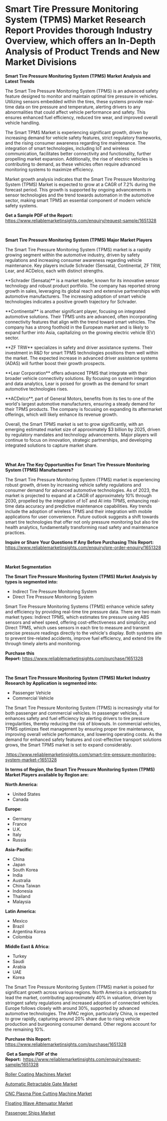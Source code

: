 <p><h1>Smart Tire Pressure Monitoring System (TPMS) Market Research Report Provides thorough Industry Overview, which offers an In-Depth Analysis of Product Trends and New Market Divisions</h1></p><p><strong>Smart Tire Pressure Monitoring System (TPMS) Market Analysis and Latest Trends</strong></p>
<p><p>The Smart Tire Pressure Monitoring System (TPMS) is an advanced safety feature designed to monitor and maintain optimal tire pressure in vehicles. Utilizing sensors embedded within the tires, these systems provide real-time data on tire pressure and temperature, alerting drivers to any abnormalities that could affect vehicle performance and safety. This ensures enhanced fuel efficiency, reduced tire wear, and improved overall vehicle handling.</p><p>The Smart TPMS Market is experiencing significant growth, driven by increasing demand for vehicle safety features, strict regulatory frameworks, and the rising consumer awareness regarding tire maintenance. The integration of smart technologies, including IoT and wireless communication, facilitates better connectivity and functionality, further propelling market expansion. Additionally, the rise of electric vehicles is contributing to demand, as these vehicles often require advanced monitoring systems to maximize efficiency.</p><p>Market growth analysis indicates that the Smart Tire Pressure Monitoring System (TPMS) Market is expected to grow at a CAGR of 7.2% during the forecast period. This growth is supported by ongoing advancements in sensor technologies and the trend towards automation in the automotive sector, making smart TPMS an essential component of modern vehicle safety systems.</p></p>
<p><strong>Get a Sample PDF of the Report:&nbsp;</strong> <a href="https://www.reliablemarketinsights.com/enquiry/request-sample/1651328?utm_campaign=3277&utm_medium=2&utm_source=Github&utm_content=ia&utm_term=23032025&utm_id=smart-tire-pressure-monitoring-system-tpms">https://www.reliablemarketinsights.com/enquiry/request-sample/1651328</a></p>
<p>&nbsp;</p>
<p><strong>Smart Tire Pressure Monitoring System (TPMS) Major Market Players</strong></p>
<p><p>The Smart Tire Pressure Monitoring System (TPMS) market is a rapidly growing segment within the automotive industry, driven by safety regulations and increasing consumer awareness regarding vehicle maintenance. Key players include Schrader (Sensata), Continental, ZF TRW, Lear, and ACDelco, each with distinct strengths.</p><p>**Schrader (Sensata)** is a market leader, known for its innovative sensor technology and robust product portfolio. The company has reported strong growth in sales, leveraging its global reach and extensive partnerships with automotive manufacturers. The increasing adoption of smart vehicle technologies indicates a positive growth trajectory for Schrader.</p><p>**Continental** is another significant player, focusing on integrated automotive solutions. Their TPMS units are advanced, often incorporating connectivity features that align with the trend toward smart vehicles. The company has a strong foothold in the European market and is likely to expand further into Asia, capitalizing on the growing electric vehicle (EV) sector.</p><p>**ZF TRW** specializes in safety and driver assistance systems. Their investment in R&D for smart TPMS technologies positions them well within the market. The expected increase in advanced driver assistance systems (ADAS) will further boost their growth prospects.</p><p>**Lear Corporation** offers advanced TPMS that integrate with their broader vehicle connectivity solutions. By focusing on system integration and data analytics, Lear is poised for growth as the demand for smart automotive technologies rises.</p><p>**ACDelco**, part of General Motors, benefits from its ties to one of the world's largest automotive manufacturers, ensuring a steady demand for their TPMS products. The company is focusing on expanding its aftermarket offerings, which will likely enhance its revenue growth.</p><p>Overall, the Smart TPMS market is set to grow significantly, with an emerging estimated market size of approximately $3 billion by 2025, driven by regulatory mandates and technology advancements. Major players will continue to focus on innovation, strategic partnerships, and developing integrated solutions to capture market share.</p></p>
<p>&nbsp;</p>
<p><strong>What Are The Key Opportunities For Smart Tire Pressure Monitoring System (TPMS) Manufacturers?</strong></p>
<p><p>The Smart Tire Pressure Monitoring System (TPMS) market is experiencing robust growth, driven by increasing vehicle safety regulations and consumer demand for advanced automotive technologies. As of 2023, the market is projected to expand at a CAGR of approximately 10% through 2030, propelled by the integration of IoT and AI into TPMS, enhancing real-time data accuracy and predictive maintenance capabilities. Key trends include the adoption of wireless TPMS and their integration with mobile applications for user convenience. Future outlook suggests a shift towards smart tire technologies that offer not only pressure monitoring but also tire health analytics, fundamentally transforming road safety and maintenance practices.</p></p>
<p><strong>Inquire or Share Your Questions If Any Before Purchasing This Report:</strong> <a href="https://www.reliablemarketinsights.com/enquiry/pre-order-enquiry/1651328?utm_campaign=3277&utm_medium=2&utm_source=Github&utm_content=ia&utm_term=23032025&utm_id=smart-tire-pressure-monitoring-system-tpms">https://www.reliablemarketinsights.com/enquiry/pre-order-enquiry/1651328</a></p>
<p>&nbsp;</p>
<p><strong>Market Segmentation</strong></p>
<p><strong>The Smart Tire Pressure Monitoring System (TPMS) Market Analysis by types is segmented into:</strong></p>
<p><ul><li>Indirect Tire Pressure Monitoring System</li><li>Direct Tire Pressure Monitoring System</li></ul></p>
<p><p>Smart Tire Pressure Monitoring Systems (TPMS) enhance vehicle safety and efficiency by providing real-time tire pressure data. There are two main market types: Indirect TPMS, which estimates tire pressure using ABS sensors and wheel speed, offering cost-effectiveness and simplicity; and Direct TPMS, which uses sensors in each tire to measure and transmit precise pressure readings directly to the vehicle's display. Both systems aim to prevent tire-related accidents, improve fuel efficiency, and extend tire life through timely alerts and monitoring.</p></p>
<p><strong>Purchase this Report:&nbsp;</strong><a href="https://www.reliablemarketinsights.com/purchase/1651328?utm_campaign=3277&utm_medium=2&utm_source=Github&utm_content=ia&utm_term=23032025&utm_id=smart-tire-pressure-monitoring-system-tpms">https://www.reliablemarketinsights.com/purchase/1651328</a></p>
<p>&nbsp;</p>
<p><strong>The Smart Tire Pressure Monitoring System (TPMS) Market Industry Research by Application is segmented into:</strong></p>
<p><ul><li>Passenger Vehicle</li><li>Commercial Vehicle</li></ul></p>
<p><p>The Smart Tire Pressure Monitoring System (TPMS) is increasingly vital for both passenger and commercial vehicles. In passenger vehicles, it enhances safety and fuel efficiency by alerting drivers to tire pressure irregularities, thereby reducing the risk of blowouts. In commercial vehicles, TPMS optimizes fleet management by ensuring proper tire maintenance, improving overall vehicle performance, and lowering operating costs. As the demand for enhanced safety features and cost-effective transport solutions grows, the Smart TPMS market is set to expand considerably.</p></p>
<p><a href="https://www.reliablemarketinsights.com/smart-tire-pressure-monitoring-system-market-r1651328?utm_campaign=3277&utm_medium=2&utm_source=Github&utm_content=ia&utm_term=23032025&utm_id=smart-tire-pressure-monitoring-system-tpms">&nbsp;https://www.reliablemarketinsights.com/smart-tire-pressure-monitoring-system-market-r1651328</a></p>
<p><strong>In terms of Region, the Smart Tire Pressure Monitoring System (TPMS) Market Players available by Region are:</strong></p>
<p>
    <p> <strong> North America: </strong>
        <ul>
            <li>United States</li>
            <li>Canada</li>
        </ul>
        </p> 
    <p> <strong> Europe: </strong>
        <ul>
            <li>Germany</li>
            <li>France</li>
            <li>U.K.</li>
            <li>Italy</li>
            <li>Russia</li>
        </ul>
        </p> 
    <p> <strong> Asia-Pacific: </strong>
        <ul>
            <li>China</li>
            <li>Japan</li>
            <li>South Korea</li>
            <li>India</li>
            <li>Australia</li>
            <li>China Taiwan</li>
            <li>Indonesia</li>
            <li>Thailand</li>
            <li>Malaysia</li>
        </ul>
        </p> 
    <p> <strong> Latin America: </strong>
        <ul>
            <li>Mexico</li>
            <li>Brazil</li>
            <li>Argentina Korea</li>
            <li>Colombia</li>
        </ul>
        </p> 
    <p> <strong> Middle East & Africa: </strong>
        <ul>
            <li>Turkey</li>
            <li>Saudi</li>
            <li>Arabia</li>
            <li>UAE</li>
            <li>Korea</li>
        </ul>
    </p>
    </p>
<p><p>The Smart Tire Pressure Monitoring System (TPMS) market is poised for significant growth across various regions. North America is anticipated to lead the market, contributing approximately 40% in valuation, driven by stringent safety regulations and increased adoption of connected vehicles. Europe follows closely with around 30%, supported by advanced automotive technologies. The APAC region, particularly China, is expected to grow rapidly, capturing around 20% share due to rising vehicle production and burgeoning consumer demand. Other regions account for the remaining 10%.</p></p>
<p><strong>Purchase this Report: </strong><a href="https://www.reliablemarketinsights.com/purchase/1651328?utm_campaign=3277&utm_medium=2&utm_source=Github&utm_content=ia&utm_term=23032025&utm_id=smart-tire-pressure-monitoring-system-tpms">https://www.reliablemarketinsights.com/purchase/1651328</a></p>
<p>&nbsp;<strong>Get a Sample PDF of the Report:&nbsp;&nbsp;</strong><a href="https://www.reliablemarketinsights.com/enquiry/request-sample/1651328?utm_campaign=3277&utm_medium=2&utm_source=Github&utm_content=ia&utm_term=23032025&utm_id=smart-tire-pressure-monitoring-system-tpms">https://www.reliablemarketinsights.com/enquiry/request-sample/1651328</a></p>
<p><strong></strong></p>
<p><p><a href="https://www.linkedin.com/pulse/comprehensive-report-roller-coating-machines-market-2025-2032-vxclf?utm_campaign=3277&utm_medium=2&utm_source=Github&utm_content=ia&utm_term=23032025&utm_id=smart-tire-pressure-monitoring-system-tpms">Roller Coating Machines Market</a></p><p><a href="https://www.linkedin.com/pulse/market-insights-evaluating-competitors-automatic-retractable-r9lcc?utm_campaign=3277&utm_medium=2&utm_source=Github&utm_content=ia&utm_term=23032025&utm_id=smart-tire-pressure-monitoring-system-tpms">Automatic Retractable Gate Market</a></p><p><a href="https://www.linkedin.com/pulse/cnc-plasma-pipe-cutting-machine-market-global-regional-jrepf?utm_campaign=3277&utm_medium=2&utm_source=Github&utm_content=ia&utm_term=23032025&utm_id=smart-tire-pressure-monitoring-system-tpms">CNC Plasma Pipe Cutting Machine Market</a></p><p><a href="https://www.linkedin.com/pulse/exploring-floating-wave-attenuator-market-projected-growth-ag1wc?utm_campaign=3277&utm_medium=2&utm_source=Github&utm_content=ia&utm_term=23032025&utm_id=smart-tire-pressure-monitoring-system-tpms">Floating Wave Attenuator Market</a></p><p><a href="https://www.linkedin.com/pulse/global-passenger-ships-markets-impressive-current-size-raqkc?utm_campaign=3277&utm_medium=2&utm_source=Github&utm_content=ia&utm_term=23032025&utm_id=smart-tire-pressure-monitoring-system-tpms">Passenger Ships Market</a></p></p>